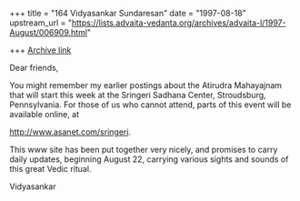 +++
title = "164 Vidyasankar Sundaresan"
date = "1997-08-18"
upstream_url = "https://lists.advaita-vedanta.org/archives/advaita-l/1997-August/006909.html"

+++
[Archive link](https://lists.advaita-vedanta.org/archives/advaita-l/1997-August/006909.html)

Dear friends,

You might remember my earlier postings about the Atirudra Mahayajnam that
will start this week at the Sringeri Sadhana Center, Stroudsburg,
Pennsylvania. For those of us who cannot attend, parts of this event will
be available online, at

<http://www.asanet.com/sringeri>.

This www site has been put together very nicely, and promises to carry
daily updates, beginning August 22, carrying various sights and sounds of
this great Vedic ritual.

Vidyasankar

